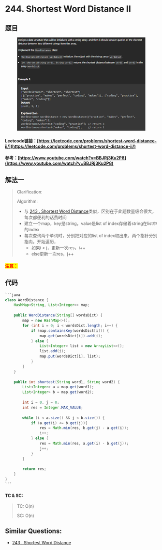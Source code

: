 # 244. Shortest Word Distance II

## 题目

<figure><img src="../../.gitbook/assets/image (2) (1) (1) (1) (1) (1) (1) (1) (1) (1) (1) (1) (1) (1) (1) (1) (1) (1) (1).png" alt=""><figcaption></figcaption></figure>

#### Leetcode链接：[https://leetcode.com/problems/shortest-word-distance-ii/](https://leetcode.com/problems/shortest-word-distance-ii/)

#### 参考：[https://www.youtube.com/watch?v=BBJRj3Ku2P8](https://www.youtube.com/watch?v=BBJRj3Ku2P8)

## 解法一

> Clarification:&#x20;
>
> Algorithm:&#x20;
>
> * 与 [243 . Shortest Word Distance](243.-shortest-word-distance.md)类似，区别在于此题数量级会很大，每次都便利的话费时间
> * 建立一个map，key是string，value是list of index存储着string在list中的index
> * 每次查询两个单词时，分别把对应的list of index取出来，两个指针分别指向，开始遍历，
>   * 如果i < j，更新一次res，i++
>   * else更新一次res，j++

#### <mark style="color:red;">注意：</mark>

## 代码

````java
```java
class WordDistance {
    HashMap<String, List<Integer>> map;

    public WordDistance(String[] wordsDict) {
        map = new HashMap<>();
        for (int i = 0; i < wordsDict.length; i++) {
            if (map.containsKey(wordsDict[i])) {
                map.get(wordsDict[i]).add(i);
            } else {
                List<Integer> list = new ArrayList<>();
                list.add(i);
                map.put(wordsDict[i], list);
            }
        }
    }
    
    public int shortest(String word1, String word2) {
        List<Integer> a = map.get(word1);
        List<Integer> b = map.get(word2);

        int i = 0, j = 0;
        int res = Integer.MAX_VALUE;

        while (i < a.size() && j < b.size()) {
            if (a.get(i) <= b.get(j)){
                res = Math.min(res, b.get(j) - a.get(i));
                i++;
            } else {
                res = Math.min(res, a.get(i) - b.get(j));
                j++;
            }
        }

        return res;
    }
}
```
````

#### TC & SC:&#x20;

> TC: O(n)
>
> SC: O(n)

## **Similar Questions:**&#x20;

* [243 . Shortest Word Distance](243.-shortest-word-distance.md)
